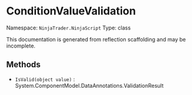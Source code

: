 # ConditionValueValidation

Namespace: `NinjaTrader.NinjaScript`
Type: class

This documentation is generated from reflection scaffolding and may be incomplete.

## Methods
- `IsValid(object value)` : System.ComponentModel.DataAnnotations.ValidationResult
